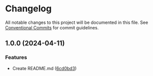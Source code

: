 # Changelog

All notable changes to this project will be documented in this file. See
[Conventional Commits](https://conventionalcommits.org) for commit guidelines.

## 1.0.0 (2024-04-11)


### Features

* Create README.md ([6cd0bd3](https://github.com/m3i-ltroxler/quartoDemo/commit/6cd0bd39de0e07b985596d6c8b265692f954d992))
